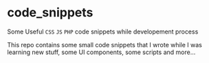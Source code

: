 # code_snippets
Some Useful ```CSS``` ```JS``` ```PHP``` code snippets while developement process

This repo contains some small code snippets that I wrote while I was learning new stuff, some UI components, some scripts and more...
